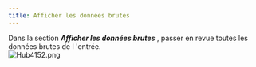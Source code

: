 ```yaml
---
title: Afficher les données brutes
---
```

Dans la section ***Afficher les données brutes*** , passer en revue toutes les données brutes de l 'entrée.  
![Hub4152.png](/img/fr/hub/Hub4152.png) 

